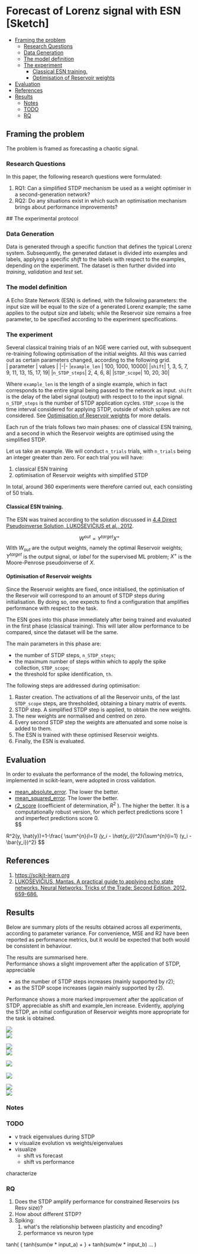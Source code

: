 
# Forecast of Lorenz signal with ESN \[Sketch\]


- [Framing the problem](#framing-the-problem)
  - [Research Questions](#research-questions)
  - [Data Generation](#data-generation)
  - [The model definition](#the-model-definition)
  - [The experiment](#the-experiment)
    - [Classical ESN training.](#classical-esn-training)
    - [Optimisation of Reservoir weights](#optimisation-of-reservoir-weights)
- [Evaluation](#evaluation)
- [References](#references)
- [Results](#results)
  - [Notes](#notes)
  - [TODO](#todo)
  - [RQ](#rq)

## Framing the problem

The problem is framed as forecasting a chaotic signal.

### Research Questions

In this paper, the following research questions were formulated:

1. RQ1: Can a simplified STDP mechanism be used as a weight optimiser in a second-generation network?
2. RQ2: Do any situations exist in which such an optimisation mechanism brings about performance improvements?

## The experimental protocol


### Data Generation

Data is generated through a specific function that defines the typical Lorenz system.
Subsequently, the generated dataset is divided into examples and labels, applying a specific *shift* to the labels with respect to the examples, depending on the experiment.
The dataset is then further divided into *training*, *validation* and *test* set.


### The model definition

A Echo State Network (ESN) is defined, with the following parameters: the input size will be equal to the size of a generated Lorenz example; the same applies to the output size and labels; while the Reservoir size remains a free parameter, to be specified according to the experiment specifications.


### The experiment

Several classical training trials of an NGE were carried out, with subsequent re-training following optimisation of the initial weights.
All this was carried out as certain parameters changed, according to the following grid.  
| parameter | values |
|-|-
|`example_len` | 100, 1000, 10000|
|`shift`| 1, 3, 5, 7, 9, 11, 13, 15, 17, 19|
|`n_STDP_steps`| 2, 4, 6, 8|
|`STDP_scope`| 10, 20, 30|

Where `example_len` is the length of a single example, which in fact corresponds to the entire signal being passed to the network as input. `shift` is the delay of the label signal (output) with respect to to the input signal.
`n_STDP_steps` is the number of STDP application cycles. 
`STDP_scope` is the time interval considered for applying STDP, outside of which spikes are not considered. See [Optimisation of Reservoir weights](#optimisation-of-reservoir-weights) for more details.

Each run of the trials follows two main phases: one of classical ESN training, and a second in which the Reservoir weights are optimised using the simplified STDP.

Let us take an example. We will conduct `n_trials` trials, with `n_trials` being an integer greater than zero. For each trial you will have:

1. classical ESN training
2. optimisation of Reservoir weights with simplified STDP

In total, around 360 experiments were therefore carried out, each consisting of 50 trials.
 

#### Classical ESN training.

The ESN was trained according to the solution discussed in  [4.4 Direct Pseudoinverse Solution, LUKOŠEVIČIUS et al., 2012](#references).

$$W^{out}=Y^{target}X^+$$
With $W_{out}$ are the output weights, namely the optimal Reservoir weights; $Y^{target}$ is the output signal, or *label* for the supervised ML problem; $X^+$ is the Moore-Penrose pseudoinverse of $X$.

#### Optimisation of Reservoir weights

Since the Reservoir weights are fixed, once initialised, the optimisation of the Reservoir will correspond to an amount of STDP steps during initialisation. By doing so, one expects to find a configuration that amplifies performance with respect to the task.

The ESN goes into this phase immediately after being trained and evaluated in the first phase (classical training). This will later allow performance to be compared, since the dataset will be the same.

The main parameters in this phase are:

- the number of STDP steps, `n_STDP_steps`;
- the maximum number of steps within which to apply the spike collection, `STDP_scope`;
- the threshold for spike identification, `th`.

The following steps are addressed during optimisation:

1. Raster creation. The activations of all the Reservoir units, of the last `STDP_scope` steps, are thresholded, obtaining a binary matrix of events.
2. STDP step. A simplified STDP step is applied, to obtain the new weights.
3. The new weights are normalised and centred on zero.
4. Every second STDP step the weights are attenuated and some noise is added to them.
5. The ESN is trained with these optimised Reservoir weights.
6. Finally, the ESN is evaluated.

## Evaluation

In order to evaluate the performance of the model, the following metrics, implemented in scikit-learn, were adopted in cross validation.

* [mean_absolute_error](https://scikit-learn.org/stable/modules/generated/sklearn.metrics.mean_absolute_error.html#sklearn.metrics.mean_absolute_error). The lower the better.
* [mean_squared_error](https://scikit-learn.org/stable/modules/generated/sklearn.metrics.mean_squared_error.html). The lower the better.
* [r2_score](https://scikit-learn.org/stable/modules/generated/sklearn.metrics.r2_score.html) (coefficient of determination, $R^2$ ). The higher the better. It is a computationally robust version, for which perfect predictions score 1 and imperfect predictions score 0.  
$$

R^2(y, \hat{y})=1-\frac{ \sum^{n}_{i=1} (y_i - \hat{y_i})^2}{\sum^{n}_{i=1} (y_i - \bar{y_i})^2}
$$



## References
1. https://scikit-learn.org
2. [LUKOŠEVIČIUS, Mantas. A practical guide to applying echo state networks.
     Neural Networks: Tricks of the Trade: Second Edition, 2012, 659-686.](https://www.ai.rug.nl/minds/uploads/PracticalESN.pdf)


## Results
Below are summary plots of the results obtained across all experiments, according to parameter variance.
For convenience, MSE and R2 have been reported as performance metrics, but it would be expected that both would be consistent in behaviour.

The results are summarised here.  
Performance shows a slight improvement after the application of STDP, appreciable
- as the number of STDP steps increases (mainly supported by r2); 
- as the STDP scope increases (again mainly supported by r2).

Performance shows a more marked improvement after the application of STDP, appreciable as shift and example_len increase. Evidently, applying the STDP, an initial configuration of Reservoir weights more appropriate for the task is obtained.

<img src='./data/exp-example_len-shift-n_STDP_steps-STDP_scope/results/comparison-r2_vs_n_STDP_steps.png' ><br>
<img src='./data/exp-example_len-shift-n_STDP_steps-STDP_scope/results/comparison-mse_vs_n_STDP_steps.png' ><br>

<img src='./data/exp-example_len-shift-n_STDP_steps-STDP_scope/results/comparison-r2_vs_STDP_scope.png' ><br>
<img src='./data/exp-example_len-shift-n_STDP_steps-STDP_scope/results/comparison-mse_vs_STDP_scope.png' ><br>  

<img src='./data/exp-example_len-shift-n_STDP_steps-STDP_scope/results/comparison-r2_vs_shift.png' ><br>  
<img src='./data/exp-example_len-shift-n_STDP_steps-STDP_scope/results/comparison-mse_vs_shift.png' ><br>

<img src='./data/exp-example_len-shift-n_STDP_steps-STDP_scope/results/comparison-r2_vs_example_len.png' ><br>
<img src='./data/exp-example_len-shift-n_STDP_steps-STDP_scope/results/comparison-mse_vs_example_len.png' ><br> 






### Notes

### TODO

- v track eigenvalues during STDP
- v visualize evolution vs weights/eigenvalues
- visualize
    - shift vs forecast
    - shift vs performance



characterize

### RQ
1. Does the STDP amplify performance for constrained Reservoirs (vs Resv size)?
2. How about different STDP?
3. Spiking:
    1. what's the relationship between plasticity and encoding?
    2. performance vs neuron type

tanh(
    {
        tanh(sum(w * input_a) + 
    } + tanh(sum(w * input_b) ...
)


